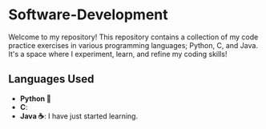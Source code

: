# Software-Development


Welcome to my repository! 
This repository contains a collection of my code practice exercises in various programming languages; Python, C, and Java. It's a space where I experiment, learn, and refine my coding skills!

## Languages Used

- **Python 🐍** 
- **C**: 
- **Java ☕**: I have just started learning.
